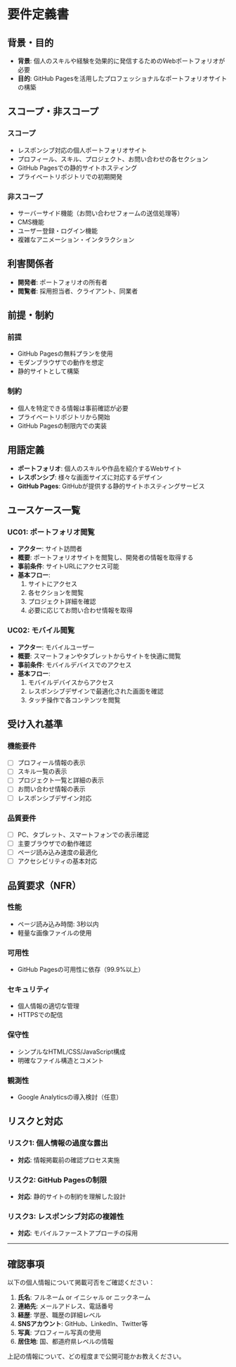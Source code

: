 # 要件定義書

## 背景・目的
- **背景**: 個人のスキルや経験を効果的に発信するためのWebポートフォリオが必要
- **目的**: GitHub Pagesを活用したプロフェッショナルなポートフォリオサイトの構築

## スコープ・非スコープ

### スコープ
- レスポンシブ対応の個人ポートフォリオサイト
- プロフィール、スキル、プロジェクト、お問い合わせの各セクション
- GitHub Pagesでの静的サイトホスティング
- プライベートリポジトリでの初期開発

### 非スコープ
- サーバーサイド機能（お問い合わせフォームの送信処理等）
- CMS機能
- ユーザー登録・ログイン機能
- 複雑なアニメーション・インタラクション

## 利害関係者
- **開発者**: ポートフォリオの所有者
- **閲覧者**: 採用担当者、クライアント、同業者

## 前提・制約

### 前提
- GitHub Pagesの無料プランを使用
- モダンブラウザでの動作を想定
- 静的サイトとして構築

### 制約
- 個人を特定できる情報は事前確認が必要
- プライベートリポジトリから開始
- GitHub Pagesの制限内での実装

## 用語定義
- **ポートフォリオ**: 個人のスキルや作品を紹介するWebサイト
- **レスポンシブ**: 様々な画面サイズに対応するデザイン
- **GitHub Pages**: GitHubが提供する静的サイトホスティングサービス

## ユースケース一覧

### UC01: ポートフォリオ閲覧
- **アクター**: サイト訪問者
- **概要**: ポートフォリオサイトを閲覧し、開発者の情報を取得する
- **事前条件**: サイトURLにアクセス可能
- **基本フロー**:
  1. サイトにアクセス
  2. 各セクションを閲覧
  3. プロジェクト詳細を確認
  4. 必要に応じてお問い合わせ情報を取得

### UC02: モバイル閲覧
- **アクター**: モバイルユーザー
- **概要**: スマートフォンやタブレットからサイトを快適に閲覧
- **事前条件**: モバイルデバイスでのアクセス
- **基本フロー**:
  1. モバイルデバイスからアクセス
  2. レスポンシブデザインで最適化された画面を確認
  3. タッチ操作で各コンテンツを閲覧

## 受け入れ基準

### 機能要件
- [ ] プロフィール情報の表示
- [ ] スキル一覧の表示
- [ ] プロジェクト一覧と詳細の表示
- [ ] お問い合わせ情報の表示
- [ ] レスポンシブデザイン対応

### 品質要件
- [ ] PC、タブレット、スマートフォンでの表示確認
- [ ] 主要ブラウザでの動作確認
- [ ] ページ読み込み速度の最適化
- [ ] アクセシビリティの基本対応

## 品質要求（NFR）

### 性能
- ページ読み込み時間: 3秒以内
- 軽量な画像ファイルの使用

### 可用性
- GitHub Pagesの可用性に依存（99.9%以上）

### セキュリティ
- 個人情報の適切な管理
- HTTPSでの配信

### 保守性
- シンプルなHTML/CSS/JavaScript構成
- 明確なファイル構造とコメント

### 観測性
- Google Analyticsの導入検討（任意）

## リスクと対応

### リスク1: 個人情報の過度な露出
- **対応**: 情報掲載前の確認プロセス実施

### リスク2: GitHub Pagesの制限
- **対応**: 静的サイトの制約を理解した設計

### リスク3: レスポンシブ対応の複雑性
- **対応**: モバイルファーストアプローチの採用

---

## 確認事項
以下の個人情報について掲載可否をご確認ください：

1. **氏名**: フルネーム or イニシャル or ニックネーム
2. **連絡先**: メールアドレス、電話番号
3. **経歴**: 学歴、職歴の詳細レベル
4. **SNSアカウント**: GitHub、LinkedIn、Twitter等
5. **写真**: プロフィール写真の使用
6. **居住地**: 国、都道府県レベルの情報

上記の情報について、どの程度まで公開可能かお教えください。